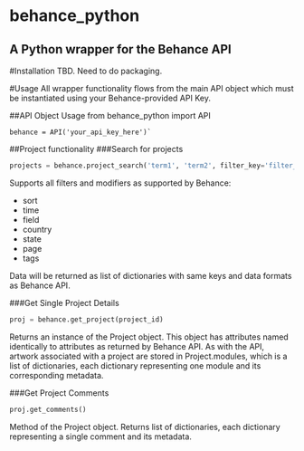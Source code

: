 behance_python
==============

A Python wrapper for the Behance API
------------------------------------

#Installation
TBD. Need to do packaging.

#Usage
All wrapper functionality flows from the main API object which must be
instantiated using your Behance-provided API Key.

##API Object Usage
    from behance_python import API
    
    behance = API('your_api_key_here')`

##Project functionality
###Search for projects
```python
projects = behance.project_search('term1', 'term2', filter_key='filter_value')
```

Supports all filters and modifiers as supported by Behance:
- sort
- time
- field
- country
- state
- page
- tags

Data will be returned as list of dictionaries with same keys and data formats
as Behance API.

###Get Single Project Details
```python
proj = behance.get_project(project_id)
```

Returns an instance of the Project object. This object has attributes named
identically to attributes as returned by Behance API. As with the API, 
artwork associated with a project are stored in Project.modules, which is a list
of dictionaries, each dictionary representing one module and its corresponding
metadata.

###Get Project Comments
```python
proj.get_comments()
```
Method of the Project object. Returns list of dictionaries, each dictionary
representing a single comment and its metadata.
